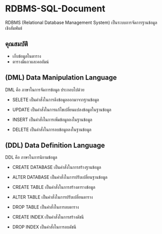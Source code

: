 # RDBMS-SQL-Document

RDBMS (Relational Database Management System)
  เป็นระบบการจัดการฐานข้อมูลเชิงสัมพันธ์
  
## คุณสมบัติ
- เก็บข้อมูลในตาราง
- ตารางมีแถวและคอลัมน์

## (DML) Data Manipulation Language

DML คือ ภาษาในการจัดการข้อมูล ประกอบไปด้วย

- SELETE เป็นคำสั่งในการดึงข้อมูลออกมาจากฐานข้อมูล

- UPDATE เป็นคำสั่งในการแก้ไขเปลี่ยนแปลงข้อมูลในฐานข้อมูล

- INSERT เป็นคำสั่งในการเพิ่มข้อมูลลงในฐานข้อมูล

- DELETE เป็นคำสั่งในการลบข้อมูลลงในฐานข้อมูล

## (DDL) Data Definition Language

DDL คือ ภาษาในการนิยามข้อมูล

- CREATE DATABASE เป็นคำสั่งในการสร้างฐานข้อมูล

- ALTER DATABASE เป็นคำสั่งในการปรับเปลี่ยนฐานข้อมูล

- CREATE TABLE เป็นคำสั่งในการสร้างตารางข้อมูล

- ALTER TABLE เป็นคำสั่งในการปรับเปลี่ยนตาราง

- DROP TABLE เป็นคำสั่งในการลบตาราง

- CREATE INDEX เป็นคำสั่งในการสร้างดัชนี

- DROP INDEX เป็นคำสั่งในการลบดัชนี
